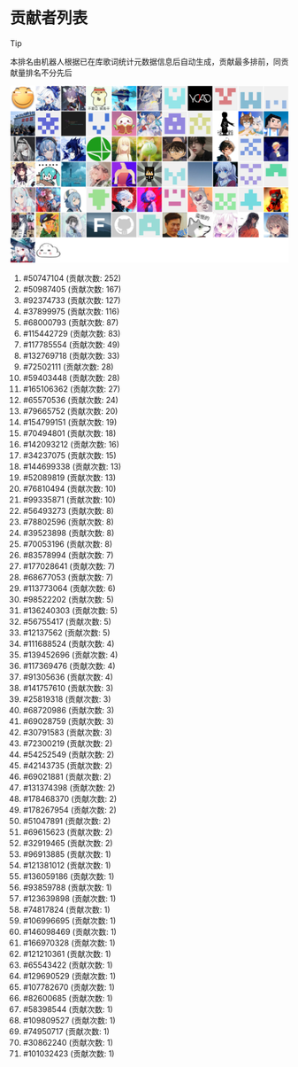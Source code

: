# 贡献者列表

> [!TIP]
> 本排名由机器人根据已在库歌词统计元数据信息后自动生成，贡献最多排前，同贡献量排名不分先后

![贡献者头像画廊](./CONTRIBUTORS.svg)

1. #50747104 (贡献次数: 252)
2. #50987405 (贡献次数: 167)
3. #92374733 (贡献次数: 127)
4. #37899975 (贡献次数: 116)
5. #68000793 (贡献次数: 87)
6. #115442729 (贡献次数: 83)
7. #117785554 (贡献次数: 49)
8. #132769718 (贡献次数: 33)
9. #72502111 (贡献次数: 28)
10. #59403448 (贡献次数: 28)
11. #165106362 (贡献次数: 27)
12. #65570536 (贡献次数: 24)
13. #79665752 (贡献次数: 20)
14. #154799151 (贡献次数: 19)
15. #70494801 (贡献次数: 18)
16. #142093212 (贡献次数: 16)
17. #34237075 (贡献次数: 15)
18. #144699338 (贡献次数: 13)
19. #52089819 (贡献次数: 13)
20. #76810494 (贡献次数: 10)
21. #99335871 (贡献次数: 10)
22. #56493273 (贡献次数: 8)
23. #78802596 (贡献次数: 8)
24. #39523898 (贡献次数: 8)
25. #70053196 (贡献次数: 8)
26. #83578994 (贡献次数: 7)
27. #177028641 (贡献次数: 7)
28. #68677053 (贡献次数: 7)
29. #113773064 (贡献次数: 6)
30. #98522202 (贡献次数: 5)
31. #136240303 (贡献次数: 5)
32. #56755417 (贡献次数: 5)
33. #12137562 (贡献次数: 5)
34. #111688524 (贡献次数: 4)
35. #139452696 (贡献次数: 4)
36. #117369476 (贡献次数: 4)
37. #91305636 (贡献次数: 4)
38. #141757610 (贡献次数: 3)
39. #25819318 (贡献次数: 3)
40. #68720986 (贡献次数: 3)
41. #69028759 (贡献次数: 3)
42. #30791583 (贡献次数: 3)
43. #72300219 (贡献次数: 2)
44. #54252549 (贡献次数: 2)
45. #42143735 (贡献次数: 2)
46. #69021881 (贡献次数: 2)
47. #131374398 (贡献次数: 2)
48. #178468370 (贡献次数: 2)
49. #178267954 (贡献次数: 2)
50. #51047891 (贡献次数: 2)
51. #69615623 (贡献次数: 2)
52. #32919465 (贡献次数: 2)
53. #96913885 (贡献次数: 1)
54. #121381012 (贡献次数: 1)
55. #136059186 (贡献次数: 1)
56. #93859788 (贡献次数: 1)
57. #123639898 (贡献次数: 1)
58. #74817824 (贡献次数: 1)
59. #106996695 (贡献次数: 1)
60. #146098469 (贡献次数: 1)
61. #166970328 (贡献次数: 1)
62. #121210361 (贡献次数: 1)
63. #65543422 (贡献次数: 1)
64. #129690529 (贡献次数: 1)
65. #107782670 (贡献次数: 1)
66. #82600685 (贡献次数: 1)
67. #58398544 (贡献次数: 1)
68. #109809527 (贡献次数: 1)
69. #74950717 (贡献次数: 1)
70. #30862240 (贡献次数: 1)
71. #101032423 (贡献次数: 1)
